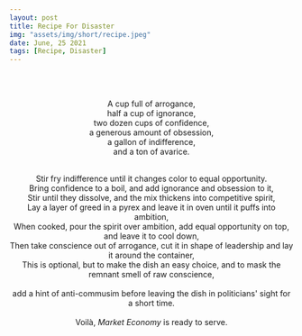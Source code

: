 ```yaml
---
layout: post
title: Recipe For Disaster
img: "assets/img/short/recipe.jpeg"
date: June, 25 2021
tags: [Recipe, Disaster]
---
```

  
<br><br>
<div align="center">

A cup full of arrogance,<br>
half a cup of ignorance,<br>
two dozen cups of confidence,<br>
a generous amount of obsession, <br>
a gallon of indifference,<br>
and a ton of avarice. <br><br>
  
Stir fry indifference until it changes color to equal opportunity.<br>
Bring confidence to a boil, and add ignorance and obsession to it,<br>
Stir until they dissolve, and the mix thickens into competitive spirit,<br>
Lay a layer of greed in a pyrex and leave it in oven until it puffs into ambition,<br>
When cooked, pour the spirit over ambition, add equal opportunity on top, and leave it to cool down,<br>
Then take conscience out of arrogance, cut it in shape of leadership and lay it around the container,<br>
This is optional, but to make the dish an easy choice, and to mask the remnant smell of raw conscience,<br>  
add a hint of anti-commusim before leaving the dish in politicians' sight for a short time.<br>
<br>
Voilà, <em>Market Economy</em> is ready to serve.<br>
  







</div>
<br><br>
<br><br>
<br><br>
<br><br>
<br><br>
<br><br>
